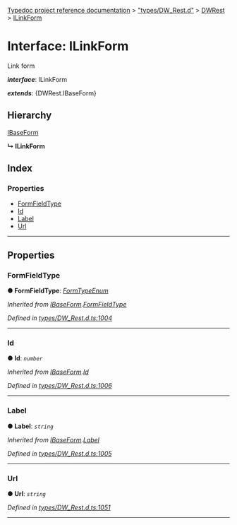 [Typedoc project reference documentation](../README.md) > ["types/DW_Rest.d"](../modules/_types_dw_rest_d_.md) > [DWRest](../modules/_types_dw_rest_d_.dwrest.md) > [ILinkForm](../interfaces/_types_dw_rest_d_.dwrest.ilinkform.md)

# Interface: ILinkForm

Link form

*__interface__*: ILinkForm

*__extends__*: {DWRest.IBaseForm}

## Hierarchy

 [IBaseForm](_types_dw_rest_d_.dwrest.ibaseform.md)

**↳ ILinkForm**

## Index

### Properties

* [FormFieldType](_types_dw_rest_d_.dwrest.ilinkform.md#formfieldtype)
* [Id](_types_dw_rest_d_.dwrest.ilinkform.md#id)
* [Label](_types_dw_rest_d_.dwrest.ilinkform.md#label)
* [Url](_types_dw_rest_d_.dwrest.ilinkform.md#url)

---

## Properties

<a id="formfieldtype"></a>

###  FormFieldType

**● FormFieldType**: *[FormTypeEnum](../enums/_types_dw_rest_d_.dwrest.formtypeenum.md)*

*Inherited from [IBaseForm](_types_dw_rest_d_.dwrest.ibaseform.md).[FormFieldType](_types_dw_rest_d_.dwrest.ibaseform.md#formfieldtype)*

*Defined in [types/DW_Rest.d.ts:1004](https://github.com/DocuWare/REST-Sample-TS/blob/0222c3e/src/types/DW_Rest.d.ts#L1004)*

___
<a id="id"></a>

###  Id

**● Id**: *`number`*

*Inherited from [IBaseForm](_types_dw_rest_d_.dwrest.ibaseform.md).[Id](_types_dw_rest_d_.dwrest.ibaseform.md#id)*

*Defined in [types/DW_Rest.d.ts:1006](https://github.com/DocuWare/REST-Sample-TS/blob/0222c3e/src/types/DW_Rest.d.ts#L1006)*

___
<a id="label"></a>

###  Label

**● Label**: *`string`*

*Inherited from [IBaseForm](_types_dw_rest_d_.dwrest.ibaseform.md).[Label](_types_dw_rest_d_.dwrest.ibaseform.md#label)*

*Defined in [types/DW_Rest.d.ts:1005](https://github.com/DocuWare/REST-Sample-TS/blob/0222c3e/src/types/DW_Rest.d.ts#L1005)*

___
<a id="url"></a>

###  Url

**● Url**: *`string`*

*Defined in [types/DW_Rest.d.ts:1051](https://github.com/DocuWare/REST-Sample-TS/blob/0222c3e/src/types/DW_Rest.d.ts#L1051)*

___

